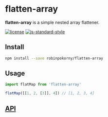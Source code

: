 # flatten-array

**flatten-array** is a simple nested array flattener.

[![license](https://img.shields.io/npm/l/flatten-array.svg?style=flat-square)](https://github.com/robinpokorny/flatten-array/blob/master/LICENCE)
[![js-standard-style](https://img.shields.io/badge/code%20style-standard-lightgrey.svg?style=flat-square)](http://standardjs.com/)

## Install

```sh
npm install --save robinpokorny/flatten-array
```

## Usage

```js
import flatMap from 'flatten-array'

flatMap([[1, 2, [3]], 4]) // [1, 2, 3, 4]
```

## [API]((docs/api.md))
